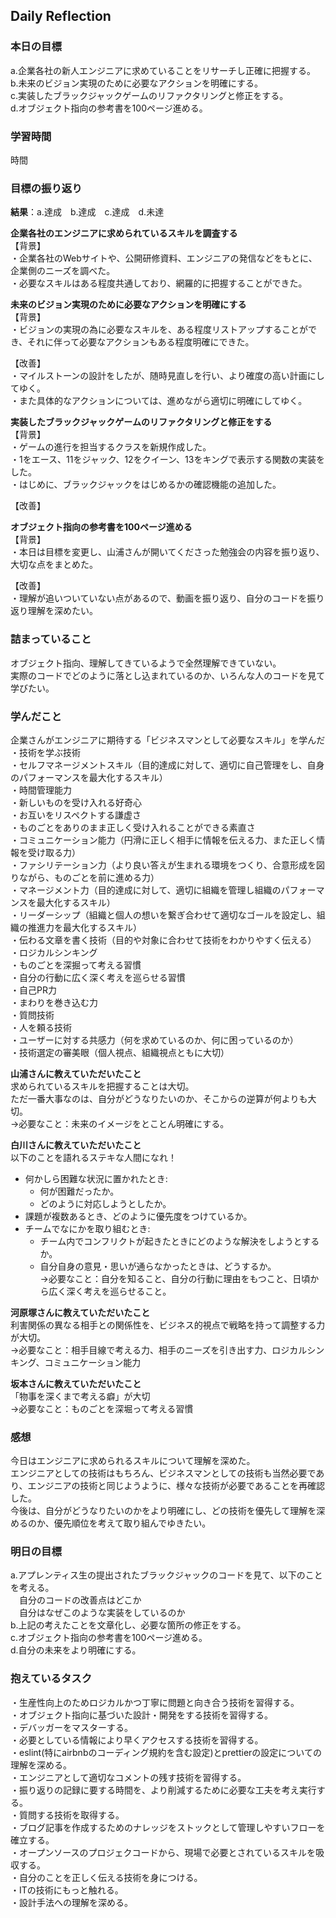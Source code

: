 ## Daily Reflection

### 本日の目標
a.企業各社の新人エンジニアに求めていることをリサーチし正確に把握する。  
b.未来のビジョン実現のために必要なアクションを明確にする。  
c.実装したブラックジャックゲームのリファクタリングと修正をする。  
d.オブジェクト指向の参考書を100ページ進める。  

### 学習時間
時間
### 目標の振り返り
**結果**：a.達成　b.達成　c.達成　d.未達　

**企業各社のエンジニアに求められているスキルを調査する**  
【背景】  
・企業各社のWebサイトや、公開研修資料、エンジニアの発信などをもとに、企業側のニーズを調べた。  
・必要なスキルはある程度共通しており、網羅的に把握することができた。

**未来のビジョン実現のために必要なアクションを明確にする**  
【背景】  
・ビジョンの実現の為に必要なスキルを、ある程度リストアップすることができ、それに伴って必要なアクションもある程度明確にできた。  

【改善】  
・マイルストーンの設計をしたが、随時見直しを行い、より確度の高い計画にしてゆく。  
・また具体的なアクションについては、進めながら適切に明確にしてゆく。  

**実装したブラックジャックゲームのリファクタリングと修正をする**  
【背景】  
・ゲームの進行を担当するクラスを新規作成した。  
・1をエース、11をジャック、12をクイーン、13をキングで表示する関数の実装をした。  
・はじめに、ブラックジャックをはじめるかの確認機能の追加した。  

【改善】 

**オブジェクト指向の参考書を100ページ進める**  
【背景】  
・本日は目標を変更し、山浦さんが開いてくださった勉強会の内容を振り返り、大切な点をまとめた。  

【改善】   
・理解が追いついていない点があるので、動画を振り返り、自分のコードを振り返り理解を深めたい。  

### 詰まっていること

オブジェクト指向、理解してきているようで全然理解できていない。  
実際のコードでどのように落とし込まれているのか、いろんな人のコードを見て学びたい。  

### 学んだこと

企業さんがエンジニアに期待する「ビジネスマンとして必要なスキル」を学んだ  
・技術を学ぶ技術  
・セルフマネージメントスキル（目的達成に対して、適切に自己管理をし、自身のパフォーマンスを最大化するスキル）  
・時間管理能力  
・新しいものを受け入れる好奇心  
・お互いをリスペクトする謙虚さ  
・ものごとをありのまま正しく受け入れることができる素直さ  
・コミュニケーション能力（円滑に正しく相手に情報を伝える力、また正しく情報を受け取る力）  
・ファシリテーション力（より良い答えが生まれる環境をつくり、合意形成を図りながら、ものごとを前に進める力）  
・マネージメント力（目的達成に対して、適切に組織を管理し組織のパフォーマンスを最大化するスキル）  
・リーダーシップ（組織と個人の想いを繋ぎ合わせて適切なゴールを設定し、組織の推進力を最大化するスキル）  
・伝わる文章を書く技術（目的や対象に合わせて技術をわかりやすく伝える）  
・ロジカルシンキング  
・ものごとを深掘って考える習慣  
・自分の行動に広く深く考えを巡らせる習慣  
・自己PR力  
・まわりを巻き込む力  
・質問技術  
・人を頼る技術  
・ユーザーに対する共感力（何を求めているのか、何に困っているのか）  
・技術選定の審美眼（個人視点、組織視点ともに大切）  

**山浦さんに教えていただいたこと**  
求められているスキルを把握することは大切。  
ただ一番大事なのは、自分がどうなりたいのか、そこからの逆算が何よりも大切。  
→必要なこと：未来のイメージをとことん明確にする。  

**白川さんに教えていただいたこと**  
以下のことを語れるステキな人間になれ！  
- 何かしら困難な状況に置かれたとき:  
  - 何が困難だったか。  
  - どのように対応しようとしたか。  
- 課題が複数あるとき、どのように優先度をつけているか。  
- チームでなにかを取り組むとき:  
  - チーム内でコンフリクトが起きたときにどのような解決をしようとするか。  
  - 自分自身の意見・思いが通らなかったときは、どうするか。  
→必要なこと：自分を知ること、自分の行動に理由をもつこと、日頃から広く深く考えを巡らせること。  

**河原塚さんに教えていただいたこと**  
利害関係の異なる相手との関係性を、ビジネス的視点で戦略を持って調整する力が大切。  
→必要なこと：相手目線で考える力、相手のニーズを引き出す力、ロジカルシンキング、コミュニケーション能力  

**坂本さんに教えていただいたこと**  
「物事を深くまで考える癖」が大切  
→必要なこと：ものごとを深堀って考える習慣  


### 感想
今日はエンジニアに求められるスキルについて理解を深めた。  
エンジニアとしての技術はもちろん、ビジネスマンとしての技術も当然必要であり、エンジニアの技術と同じようように、様々な技術が必要であることを再確認した。  
今後は、自分がどうなりたいのかをより明確にし、どの技術を優先して理解を深めるのか、優先順位を考えて取り組んでゆきたい。  

### 明日の目標
a.アプレンティス生の提出されたブラックジャックのコードを見て、以下のことを考える。  
　自分のコードの改善点はどこか   
　自分はなぜこのような実装をしているのか    
b.上記の考えたことを文章化し、必要な箇所の修正をする。  
c.オブジェクト指向の参考書を100ページ進める。   
d.自分の未来をより明確にする。   

### 抱えているタスク
・生産性向上のためロジカルかつ丁寧に問題と向き合う技術を習得する。  
・オブジェクト指向に基づいた設計・開発をする技術を習得する。  
・デバッガーをマスターする。  
・必要としている情報により早くアクセスする技術を習得する。  
・eslint(特にairbnbのコーディング規約を含む設定)とprettierの設定についての理解を深める。  
・エンジニアとして適切なコメントの残す技術を習得する。  
・振り返りの記録に要する時間を、より削減するために必要な工夫を考え実行する。  
・質問する技術を取得する。  
・ブログ記事を作成するためのナレッジをストックとして管理しやすいフローを確立する。  
・オープンソースのプロジェクコードから、現場で必要とされているスキルを吸収する。  
・自分のことを正しく伝える技術を身につける。  
・ITの技術にもっと触れる。  
・設計手法への理解を深める。
